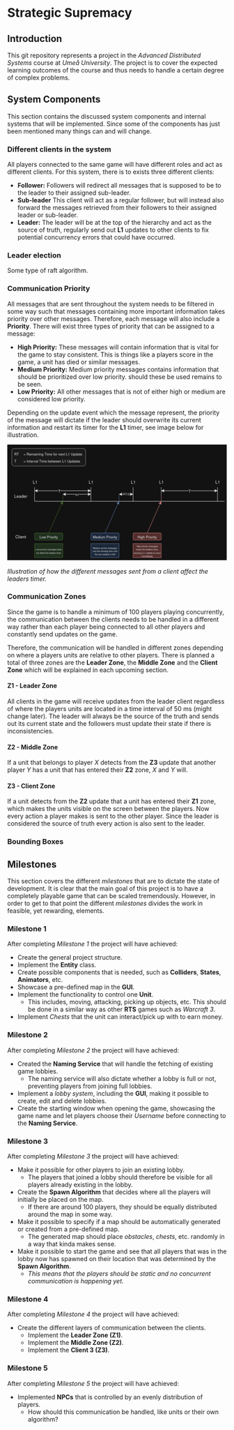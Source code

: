 # Strategic Supremacy

## Introduction

This git repository represents a project in the _Advanced Distributed Systems_ course at _Umeå University_. The project
is to cover the expected learning outcomes of the course and thus needs to handle a certain degree of complex problems.

## System Components

This section contains the discussed system components and internal systems that will be implemented. Since
some of the components has just been mentioned many things can and will change.

### Different clients in the system

All players connected to the same game will have different roles and act as different clients. For this
system, there is to exists three different clients:

- **Follower:** Followers will redirect all messages that is supposed to be to the leader to their assigned sub-leader.
- **Sub-leader** This client will act as a regular follower, but will instead also forward the messages retrieved from
  their followers to their assigned leader or sub-leader.
- **Leader:** The leader will be at the top of the hierarchy and act as the source of truth, regularly send out **L1**
  updates to other clients to fix potential concurrency errors that could have occurred.


### Leader election

Some type of raft algorithm.

### Communication Priority

All messages that are sent throughout the system needs to be filtered in some way such that messages containing more 
important information takes priority over other messages. Therefore, each message will also include a **Priority**. 
There will exist three types of priority that can be assigned to a message:

- **High Priority:** These messages will contain information that is vital for the game to stay consistent. This is 
  things like a players score in the game, a unit has died or similar messages.
- **Medium Priority:** Medium priority messages contains information that should be prioritized over low priority. 
  should these be used remains to be seen.
- **Low Priority:** All other messages that is not of either high or medium are considered low priority.

Depending on the update event which the message represent, the priority of the message will dictate if the leader should
overwrite its current information and restart its timer for the **L1** timer, see image below for illustration.

![messagePriority](/docs/images/messagePriority.png)

_Illustration of how the different messages sent from a client affect the leaders timer._

### Communication Zones

Since the game is to handle a minimum of 100 players playing concurrently, the communication between the clients needs 
to be handled in a different way rather than each player being connected to all other players and constantly send 
updates on the game.

Therefore, the communication will be handled in different zones depending on where a players units are relative to 
other players. There is planned a total of three zones are the **Leader Zone**, the **Middle Zone** and the 
**Client Zone** which will be explained in each upcoming section.

#### Z1 - Leader Zone

All clients in the game will receive updates from the leader client regardless of
where the players units are located in a time interval of 50 ms (might change later). The leader will
always be the source of the truth and sends out its current state and the followers must update their state
if there is inconsistencies.

#### Z2 - Middle Zone

If a unit that belongs to player _X_ detects from the **Z3** update that another player _Y_
has a unit that has entered their **Z2** zone, _X_ and _Y_ will.

#### Z3 - Client Zone

If a unit detects from the **Z2** update that a unit has entered their **Z1** zone, which
makes the units visible on the screen between the players. Now every action a player makes is sent to
the other player. Since the leader is considered the source of truth every action is also sent to the leader.

### Bounding Boxes

## Milestones

This section covers the different _milestones_ that are to dictate the state of development. It is clear that the main goal
of this project is to have a completely playable game that can be scaled tremendously. However, in order to get to that
point the different _milestones_ divides the work in feasible, yet rewarding, elements.

### Milestone 1

After completing _Milestone 1_ the project will have achieved:

- Create the general project structure.
- Implement the **Entity** class.
- Create possible components that is needed, such as **Colliders**, **States**, **Animators**, etc.
- Showcase a pre-defined map in the **GUI**.
- Implement the functionality to control one **Unit**. 
  - This includes, moving, attacking, picking up objects, etc. This
    should be done in a similar way as other **RTS** games such as _Warcraft 3_.
- Implement _Chests_ that the unit can interact/pick up with to earn money.

### Milestone 2

After completing _Milestone 2_ the project will have achieved:

- Created the **Naming Service** that will handle the fetching of existing game lobbies. 
  - The naming service will also dictate whether a lobby is full or not, preventing players from joining full lobbies.
- Implement a _lobby system_, including the **GUI**, making it possible to create, edit and delete lobbies. 
- Create the starting window when opening the game, showcasing the game name and let players choose their _Username_
  before connecting to the **Naming Service**.

### Milestone 3

After completing _Milestone 3_ the project will have achieved:

- Make it possible for other players to join an existing lobby.
  - The players that joined a lobby should therefore be visible for all players already existing in the lobby.
- Create the **Spawn Algorithm** that decides where all the players will initially be placed on the map.
  - If there are around 100 players, they should be equally distributed around the map in some way.
- Make it possible to specify if a map should be automatically generated or created from a pre-defined map.
  - The generated map should place _obstacles_, _chests_, etc. randomly in a way that kinda makes sense.
- Make it possible to start the game and see that all players that was in the lobby now has spawned on their location 
  that was determined by the **Spawn Algorithm**.
  - _This means that the players should be static and no concurrent communication is happening yet._

### Milestone 4

After completing _Milestone 4_ the project will have achieved:

- Create the different layers of communication between the clients.
  - Implement the **Leader Zone (Z1)**.
  - Implement the **Middle Zone (Z2)**.
  - Implement the **Client 3 (Z3)**.

### Milestone 5

After completing _Milestone 5_ the project will have achieved:

- Implemented **NPCs** that is controlled by an evenly distribution of players.
  - How should this communication be handled, like units or their own algorithm?
